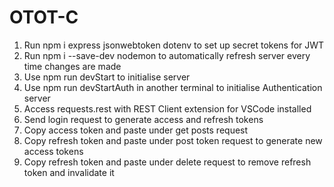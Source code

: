 # OTOT-C

1. Run npm i express jsonwebtoken dotenv to set up secret tokens for JWT
2. Run npm i --save-dev nodemon to automatically refresh server every time changes are made
3. Use npm run devStart to initialise server
4. Use npm run devStartAuth in another terminal to initialise Authentication server
5. Access requests.rest with REST Client extension for VSCode installed
6. Send login request to generate access and refresh tokens
7. Copy access token and paste under get posts request
8. Copy refresh token and paste under post token request to generate new access tokens
9. Copy refresh token and paste under delete request to remove refresh token and invalidate it

